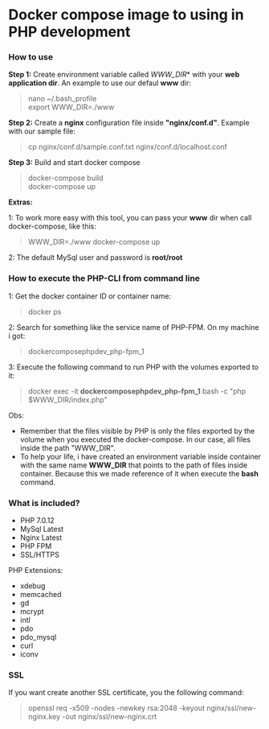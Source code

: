 # Docker compose image to using in PHP development

### How to use ###

**Step 1:** Create environment variable called *WWW_DIR** with your **web application dir**. An example to use our defaul **www** dir:

> nano ~/.bash_profile  
> export WWW_DIR=./www   

**Step 2:** Create a **nginx** configuration file inside **"nginx/conf.d"**. Example with our sample file:  

> cp nginx/conf.d/sample.conf.txt nginx/conf.d/localhost.conf  

**Step 3:** Build and start docker compose  

> docker-compose build  
> docker-compose up  

**Extras:**

1: To work more easy with this tool, you can pass your **www** dir when call docker-compose, like this:

> WWW_DIR=./www docker-compose up

2: The default MySql user and password is **root/root**

### How to execute the PHP-CLI from command line ###

1: Get the docker container ID or container name:

> docker ps

2: Search for something like the service name of PHP-FPM. On my machine i got:

> dockercomposephpdev_php-fpm_1

3: Execute the following command to run PHP with the volumes exported to it:

> docker exec -it **dockercomposephpdev_php-fpm_1** bash -c "php \$WWW_DIR/index.php"

Obs:
- Remember that the files visible by PHP is only the files exported by the volume when you executed the docker-compose. In our case, all files inside the path "WWW_DIR".
- To help your life, i have created an environment variable inside container with the same name **WWW_DIR** that points to the path of files inside container. Because this we made reference of it when execute the **bash** command. 



### What is included? ###

- PHP 7.0.12
- MySql Latest
- Nginx Latest
- PHP FPM
- SSL/HTTPS

PHP Extensions:
   - xdebug
   - memcached
   - gd
   - mcrypt
   - intl
   - pdo
   - pdo_mysql
   - curl
   - iconv

### SSL ###

If you want create another SSL certificate, you the following command:  

> openssl req -x509 -nodes -newkey rsa:2048 -keyout nginx/ssl/new-nginx.key -out nginx/ssl/new-nginx.crt  

